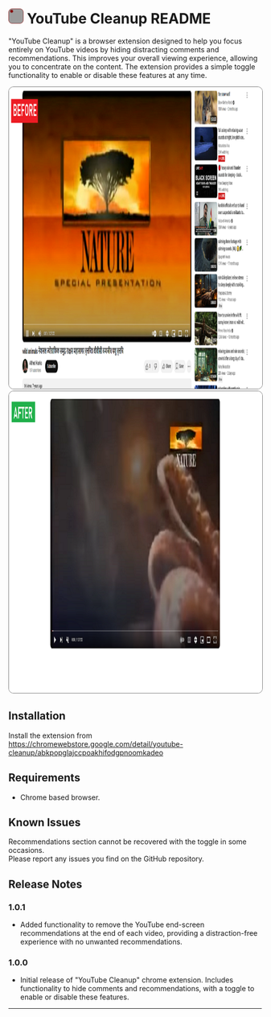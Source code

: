 # <img src="img/Icon128.png" width="30" height="30"> YouTube Cleanup README

"YouTube Cleanup" is a browser extension designed to help you focus entirely on YouTube videos by hiding distracting comments and recommendations. This improves your overall viewing experience, allowing you to concentrate on the content. The extension provides a simple toggle functionality to enable or disable these features at any time.

<img src="img/before.jpeg" alt="Before using extension" style="border: 1px solid gray; border-radius: 10px; width: 960px; height: 600px;">
<br>
<img src="img/after.jpeg" alt="Before using extension" style="border: 1px solid gray; border-radius: 10px; width: 960px; height: 600px;">

## Installation
Install the extension from https://chromewebstore.google.com/detail/youtube-cleanup/abkpopglajccpoakhifodgpnoomkadeo

## Requirements
- Chrome based browser.

## Known Issues
Recommendations section cannot be recovered with the toggle in some occasions.<br/>Please report any issues you find on the GitHub repository.

## Release Notes

### 1.0.1

- Added functionality to remove the YouTube end-screen recommendations at the end of each video, providing a distraction-free experience with no unwanted recommendations.

### 1.0.0

- Initial release of "YouTube Cleanup" chrome extension. Includes functionality to hide comments and recommendations, with a toggle to enable or disable these features.

---